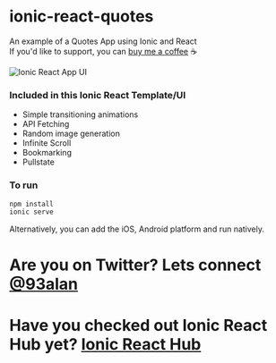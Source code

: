 # ionic-react-quotes
An example of a Quotes App using Ionic and React
<br />
If you'd like to support, you can <a className="link" href="https://www.buymeacoffee.com/ionicreacthub" target="_blank" rel="noopener">buy me a coffee</a> ☕️

![Ionic React  App UI](https://repository-images.githubusercontent.com/412047759/d44cbd14-f1fe-43d9-a528-086a25e63ec2)

### Included in this Ionic React Template/UI
* Simple transitioning animations
* API Fetching
* Random image generation
* Infinite Scroll
* Bookmarking
* Pullstate

### To run

```javascript
npm install
ionic serve
```

Alternatively, you can add the iOS, Android platform and run natively.

# Are you on Twitter? Lets connect [@93alan](https://twitter.com/93alan)
# Have you checked out Ionic React Hub yet? [Ionic React Hub](https://ionicreacthub.com)
